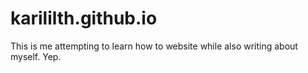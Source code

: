 # karililth.github.io

This is me attempting to learn how to website while also writing about myself. Yep.
